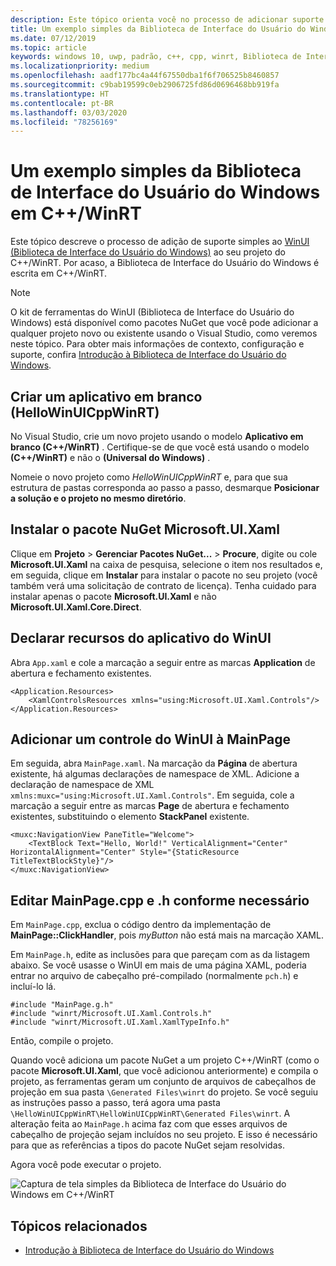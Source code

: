 ```yaml
---
description: Este tópico orienta você no processo de adicionar suporte simples ao WinUI em um projeto C++/WinRT.
title: Um exemplo simples da Biblioteca de Interface do Usuário do Windows em C++/WinRT
ms.date: 07/12/2019
ms.topic: article
keywords: windows 10, uwp, padrão, c++, cpp, winrt, Biblioteca de Interface do Usuário do Windows, WinUI
ms.localizationpriority: medium
ms.openlocfilehash: aadf177bc4a44f67550dba1f6f706525b8460857
ms.sourcegitcommit: c9bab19599c0eb2906725fd86d0696468bb919fa
ms.translationtype: HT
ms.contentlocale: pt-BR
ms.lasthandoff: 03/03/2020
ms.locfileid: "78256169"
---
```

# <a name="a-simple-cwinrt-windows-ui-library-example"></a>Um exemplo simples da Biblioteca de Interface do Usuário do Windows em C++/WinRT

Este tópico descreve o processo de adição de suporte simples ao [WinUI (Biblioteca de Interface do Usuário do Windows)](https://github.com/Microsoft/microsoft-ui-xaml) ao seu projeto do C++/WinRT. Por acaso, a Biblioteca de Interface do Usuário do Windows é escrita em C++/WinRT.

> [!NOTE]
> O kit de ferramentas do WinUI (Biblioteca de Interface do Usuário do Windows) está disponível como pacotes NuGet que você pode adicionar a qualquer projeto novo ou existente usando o Visual Studio, como veremos neste tópico. Para obter mais informações de contexto, configuração e suporte, confira [Introdução à Biblioteca de Interface do Usuário do Windows](/uwp/toolkits/winui/getting-started).

## <a name="create-a-blank-app-hellowinuicppwinrt"></a>Criar um aplicativo em branco (HelloWinUICppWinRT)

No Visual Studio, crie um novo projeto usando o modelo **Aplicativo em branco (C++/WinRT)** . Certifique-se de que você está usando o modelo **(C++/WinRT)** e não o **(Universal do Windows)** .

Nomeie o novo projeto como *HelloWinUICppWinRT* e, para que sua estrutura de pastas corresponda ao passo a passo, desmarque **Posicionar a solução e o projeto no mesmo diretório**.

## <a name="install-the-microsoftuixaml-nuget-package"></a>Instalar o pacote NuGet Microsoft.UI.Xaml

Clique em **Projeto** \> **Gerenciar Pacotes NuGet...** \> **Procure**, digite ou cole **Microsoft.UI.Xaml** na caixa de pesquisa, selecione o item nos resultados e, em seguida, clique em **Instalar** para instalar o pacote no seu projeto (você também verá uma solicitação de contrato de licença). Tenha cuidado para instalar apenas o pacote **Microsoft.UI.Xaml** e não **Microsoft.UI.Xaml.Core.Direct**.

## <a name="declare-winui-application-resources"></a>Declarar recursos do aplicativo do WinUI

Abra `App.xaml` e cole a marcação a seguir entre as marcas **Application** de abertura e fechamento existentes.

```xaml
<Application.Resources>
    <XamlControlsResources xmlns="using:Microsoft.UI.Xaml.Controls"/>
</Application.Resources>
```

## <a name="add-a-winui-control-to-mainpage"></a>Adicionar um controle do WinUI à MainPage

Em seguida, abra `MainPage.xaml`. Na marcação da **Página** de abertura existente, há algumas declarações de namespace de XML. Adicione a declaração de namespace de XML `xmlns:muxc="using:Microsoft.UI.Xaml.Controls"`. Em seguida, cole a marcação a seguir entre as marcas **Page** de abertura e fechamento existentes, substituindo o elemento **StackPanel** existente.

```xaml
<muxc:NavigationView PaneTitle="Welcome">
    <TextBlock Text="Hello, World!" VerticalAlignment="Center" HorizontalAlignment="Center" Style="{StaticResource TitleTextBlockStyle}"/>
</muxc:NavigationView>
```

## <a name="edit-mainpagecpp-and-h-as-necessary"></a>Editar MainPage.cpp e .h conforme necessário

Em `MainPage.cpp`, exclua o código dentro da implementação de **MainPage::ClickHandler**, pois *myButton* não está mais na marcação XAML.

Em `MainPage.h`, edite as inclusões para que pareçam com as da listagem abaixo. Se você usasse o WinUI em mais de uma página XAML, poderia entrar no arquivo de cabeçalho pré-compilado (normalmente `pch.h`) e incluí-lo lá.

```cppwinrt
#include "MainPage.g.h"
#include "winrt/Microsoft.UI.Xaml.Controls.h"
#include "winrt/Microsoft.UI.Xaml.XamlTypeInfo.h"
```

Então, compile o projeto.

Quando você adiciona um pacote NuGet a um projeto C++/WinRT (como o pacote **Microsoft.UI.Xaml**, que você adicionou anteriormente) e compila o projeto, as ferramentas geram um conjunto de arquivos de cabeçalhos de projeção em sua pasta `\Generated Files\winrt` do projeto. Se você seguiu as instruções passo a passo, terá agora uma pasta `\HelloWinUICppWinRT\HelloWinUICppWinRT\Generated Files\winrt`. A alteração feita ao `MainPage.h` acima faz com que esses arquivos de cabeçalho de projeção sejam incluídos no seu projeto. E isso é necessário para que as referências a tipos do pacote NuGet sejam resolvidas.

Agora você pode executar o projeto.

![Captura de tela simples da Biblioteca de Interface do Usuário do Windows em C++/WinRT](images/winui.png)

## <a name="related-topics"></a>Tópicos relacionados
* [Introdução à Biblioteca de Interface do Usuário do Windows](/uwp/toolkits/winui/getting-started)